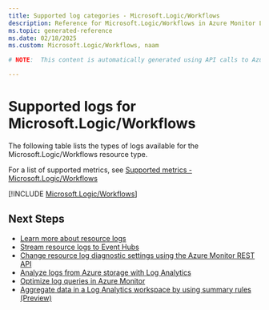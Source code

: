 ```yaml
---
title: Supported log categories - Microsoft.Logic/Workflows
description: Reference for Microsoft.Logic/Workflows in Azure Monitor Logs.
ms.topic: generated-reference
ms.date: 02/18/2025
ms.custom: Microsoft.Logic/Workflows, naam

# NOTE:  This content is automatically generated using API calls to Azure. Any edits made on these files will be overwritten in the next run of the script. 

---
```





# Supported logs for Microsoft.Logic/Workflows  
The following table lists the types of logs available for the Microsoft.Logic/Workflows resource type.
  
  
  
For a list of supported metrics, see [Supported metrics - Microsoft.Logic/Workflows](../supported-metrics/microsoft-logic-workflows-metrics.md)  
  

  
[!INCLUDE [Microsoft.Logic/Workflows](~/reusable-content/ce-skilling/azure/includes/azure-monitor/reference/logs/microsoft-logic-workflows-logs-include.md)]  
  

## Next Steps

* [Learn more about resource logs](/azure/azure-monitor/essentials/platform-logs-overview)
* [Stream resource logs to Event Hubs](/azure/azure-monitor/essentials/resource-logs#send-to-azure-event-hubs)
* [Change resource log diagnostic settings using the Azure Monitor REST API](/rest/api/monitor/diagnosticsettings)
* [Analyze logs from Azure storage with Log Analytics](/azure/azure-monitor/essentials/resource-logs#send-to-log-analytics-workspace)
* [Optimize log queries in Azure Monitor](/azure/azure-monitor/logs/query-optimization)
* [Aggregate data in a Log Analytics workspace by using summary rules (Preview)](/azure/azure-monitor/logs/summary-rules)